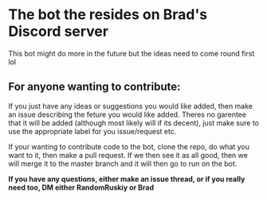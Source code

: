 # **The bot the resides on Brad's Discord server**

This bot might do more in the future but the ideas need to come round first lol

## For anyone wanting to contribute:
If you just have any ideas or suggestions you would like added, then make an issue describing the feture you would like added. Theres no garentee that it will be added (although most likely will if its decent), just make sure to use the appropriate label for you issue/request etc. 

If your wanting to contribute code to the bot, clone the repo, do what you want to it, then make a pull request. If we then see it as all good, then we will merge it to the master branch and it will then go to run on the bot.

**If you have any questions, either make an issue thread, or if you really need too, DM either RandomRuskiy or Brad**
